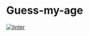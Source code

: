# Guess-my-age
[![linter](https://github.com/lucas-gelinas/Guess-my-age/workflows/linter/badge.svg)](https://github.com/marketplace/actions/super-linter)
